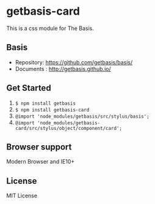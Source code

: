 # getbasis-card
This is a css module for The Basis.

## Basis
* Repository: https://github.com/getbasis/basis/
* Documents : http://getbasis.github.io/

## Get Started
1. `$ npm install getbasis`
1. `$ npm install getbasis-card`
1. `@import 'node_modules/getbasis/src/stylus/basis';`
1. `@import 'node_modules/getbasis-card/src/stylus/object/component/card';`

## Browser support
Modern Browser and IE10+

## License
MIT License
